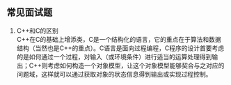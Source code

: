 ## 常见面试题
1. C++和C的区别  
C++在C的基础上增添类，C是一个结构化的语言，它的重点在于算法和数据结构（当然也是C++的重点）。C语言是面向过程编程，C程序的设计首要考虑的是如何通过一个过程，对输入（或环境条件）进行适当的运算处理得到输出；C++则考虑如何构造一个对象模型，让这个对象模型能够契合与之对应的问题域，这样就可以通过获取对象的状态信息得到输出或实现过程控制。